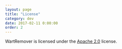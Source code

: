 ```yaml
---
layout: page
title: "License"
category: dev
date: 2017-02-11 0:00:00
order: 2
---
```


WartRemover is licensed under the [Apache 2.0](https://www.apache.org/licenses/LICENSE-2.0.txt) license.
